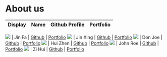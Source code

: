# About us

Display | Name | Github Profile | Portfolio 
--------|:----:|:--------------:|:---------:

![](https://via.placeholder.com/100.png?text=Photo) | Jin Fa | [Github](https://github.com/jinfayap) | [Portfolio](docs/team/johndoe.md)
![](https://via.placeholder.com/100.png?text=Photo) | Jin Xing | [Github](https://github.com/) | [Portfolio](docs/team/johndoe.md)
![](https://via.placeholder.com/100.png?text=Photo) | Don Joe | [Github](https://github.com/) | [Portfolio](docs/team/johndoe.md)
![](https://via.placeholder.com/100.png?text=Photo) | Hui Zhen | [Github](https://github.com/alwayshuizhen) | [Portfolio](docs/team/johndoe.md)
![](https://via.placeholder.com/100.png?text=Photo) | John Roe | [Github](https://github.com/) | [Portfolio](docs/team/johndoe.md)
![](https://via.placeholder.com/100.png?text=Photo) | Zi Hui | [Github](https://github.com/zi-hui) | [Portfolio](docs/team/zihui.md)
